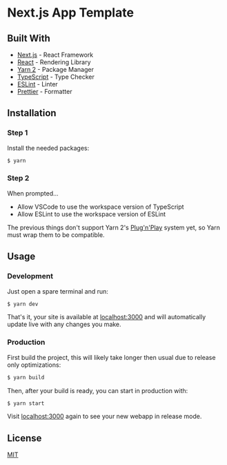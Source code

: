 # Next.js App Template

## Built With

-   [Next.js](https://nextjs.org/) - React Framework
-   [React](https://reactjs.org/) - Rendering Library
-   [Yarn 2](https://yarnpkg.com/) - Package Manager
-   [TypeScript](https://typescriptlang.org/) - Type Checker
-   [ESLint](https://eslint.org/) - Linter
-   [Prettier](https://prettier.io/) - Formatter

## Installation

### Step 1

Install the needed packages:

```bash
$ yarn
```

### Step 2

When prompted...

-   Allow VSCode to use the workspace version of TypeScript
-   Allow ESLint to use the workspace version of ESLint

The previous things don't support Yarn 2's [Plug'n'Play](https://yarnpkg.com/features/pnp) system yet, so Yarn must wrap them to be compatible.

## Usage

### Development

Just open a spare terminal and run:

```bash
$ yarn dev
```

That's it, your site is available at [localhost:3000](localhost:3000) and will automatically update live with any changes you make.

### Production

First build the project, this will likely take longer then usual due to release only optimizations:

```bash
$ yarn build
```

Then, after your build is ready, you can start in production with:

```bash
$ yarn start
```

Visit [localhost:3000](localhost:3000) again to see your new webapp in release mode.

## License

[MIT](https://choosealicense.com/licenses/mit/)
